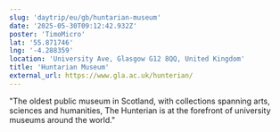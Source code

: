```yaml
---
slug: 'daytrip/eu/gb/huntarian-museum'
date: '2025-05-30T09:12:42.932Z'
poster: 'TimoMicro'
lat: '55.871746'
lng: '-4.288359'
location: 'University Ave, Glasgow G12 8QQ, United Kingdom'
title: 'Huntarian Museum'
external_url: https://www.gla.ac.uk/hunterian/
---
```

"The oldest public museum in Scotland, with collections spanning arts, sciences and humanities, The Hunterian is at the forefront of university museums around the world."